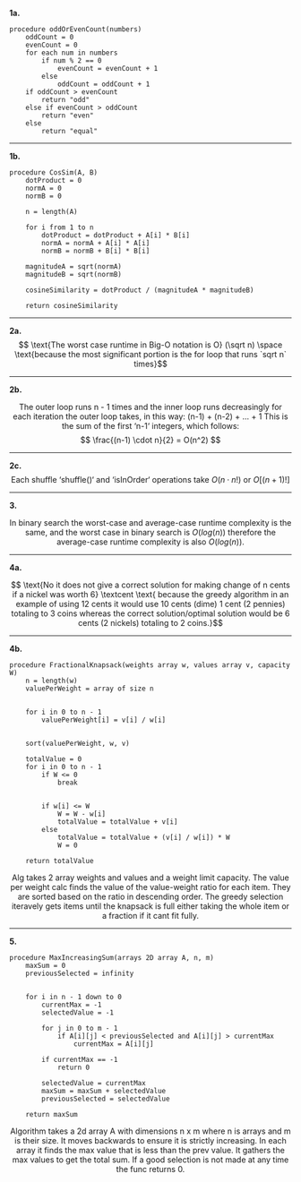 
**1a.**

```
procedure oddOrEvenCount(numbers)
    oddCount = 0
    evenCount = 0
    for each num in numbers
        if num % 2 == 0
            evenCount = evenCount + 1
        else
            oddCount = oddCount + 1
    if oddCount > evenCount
        return "odd"
    else if evenCount > oddCount
        return "even"
    else
        return "equal"

```

_____

**1b.**

```
procedure CosSim(A, B)
    dotProduct = 0
    normA = 0
    normB = 0

    n = length(A)

    for i from 1 to n
        dotProduct = dotProduct + A[i] * B[i]
        normA = normA + A[i] * A[i]
        normB = normB + B[i] * B[i]

    magnitudeA = sqrt(normA)
    magnitudeB = sqrt(normB)

    cosineSimilarity = dotProduct / (magnitudeA * magnitudeB)

    return cosineSimilarity

```

_____

**2a.**
$$ \text{The worst case runtime in Big-O notation is O} (\sqrt n) \space \text{because the most significant portion is the for loop that runs `sqrt n` times}$$

_____

**2b.**

$$ \text{The outer loop runs n - 1 times and the inner loop runs decreasingly for each iteration the outer loop takes, in this way: (n-1) + (n-2) + ... + 1 } \text{This is the sum of the first `n-1` integers, which follows: }  $$
$$ \frac{(n-1) \cdot n}{2} = O(n^2) $$
______

**2c.**
$$ \text{Each shuffle `shuffle()` and `isInOrder` operations take } O(n\cdot n!) \text{ or } O[(n+1)!] $$

_____

**3.**

$$ \text{In binary search the worst-case and average-case runtime complexity is the same, and the worst case in binary search is } O(log(n)) \text{ therefore the average-case runtime complexity is also } O(log(n)). $$
_____

**4a.**

$$ \text{No it does not give a correct solution for making change of n cents if a nickel was worth 6} \textcent  \text{ because the greedy algorithm in an example of using 12 cents it would use 10 cents (dime) 1 cent (2 pennies) totaling to 3 coins whereas the correct solution/optimal solution would be 6 cents (2 nickels) totaling to 2 coins.}$$

_____

**4b.**

```
procedure FractionalKnapsack(weights array w, values array v, capacity W)
    n = length(w) 
    valuePerWeight = array of size n


    for i in 0 to n - 1
        valuePerWeight[i] = v[i] / w[i]


    sort(valuePerWeight, w, v)

    totalValue = 0
    for i in 0 to n - 1
        if W <= 0
            break
        

        if w[i] <= W
            W = W - w[i]
            totalValue = totalValue + v[i]
        else
            totalValue = totalValue + (v[i] / w[i]) * W
            W = 0 

    return totalValue
```

$$ \text{Alg takes 2 array weights and values and a weight limit capacity. The value per weight calc finds the value of the value-weight ratio for each item. They are sorted based on the ratio in descending order. The greedy selection iteravely gets items until the knapsack is full either taking the whole item or a fraction if it cant fit fully.} $$

_____

**5.**

```
procedure MaxIncreasingSum(arrays 2D array A, n, m)
    maxSum = 0
    previousSelected = infinity 

    
    for i in n - 1 down to 0
        currentMax = -1 
        selectedValue = -1 

        for j in 0 to m - 1
            if A[i][j] < previousSelected and A[i][j] > currentMax
                currentMax = A[i][j]
        
        if currentMax == -1
            return 0
        
        selectedValue = currentMax
        maxSum = maxSum + selectedValue
        previousSelected = selectedValue

    return maxSum
```

$$ \text{Algorithm takes a 2d array A with dimensions n x m where n is arrays and m is their size. It moves backwards to ensure it is strictly increasing. In each array it finds the max value that is less than the prev value. It gathers  the max values to get the total sum. If a good selection is not made at any time the func returns 0.} $$


